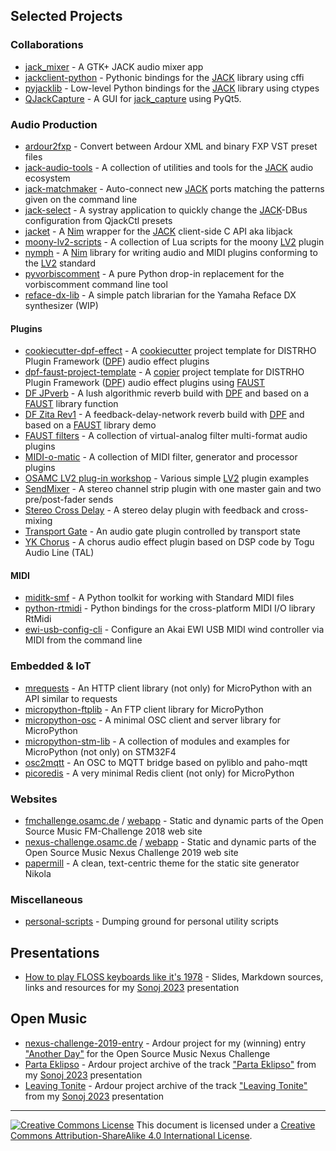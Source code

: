 ## Selected Projects


### Collaborations

* [jack_mixer](https://github.com/jack-mixer/jack_mixer) - A GTK+ JACK audio mixer app
* [jackclient-python](https://github.com/spatialaudio/jackclient-python) - Pythonic bindings for the [JACK] library using cffi
* [pyjacklib](https://github.com/jackaudio/pyjacklib) - Low-level Python bindings for the [JACK] library using ctypes
* [QJackCapture](https://github.com/SpotlightKid/qjackcapture) - A GUI for [jack_capture] using PyQt5.


### Audio Production

* [ardour2fxp](https://github.com/SpotlightKid/ardour2fxp) - Convert between Ardour XML and binary FXP VST preset files
* [jack-audio-tools](https://github.com/SpotlightKid/jack-audio-tools) - A collection of utilities and tools for the [JACK] audio ecosystem
* [jack-matchmaker](https://github.com/SpotlightKid/jack-matchmaker) - Auto-connect new [JACK] ports matching the patterns given on the command line
* [jack-select](https://github.com/SpotlightKid/jack-select) - A systray application to quickly change the [JACK]-DBus configuration from QjackCtl presets
* [jacket](https://github.com/SpotlightKid/jacket) - A [Nim] wrapper for the [JACK] client-side C API aka libjack
* [moony-lv2-scripts](https://github.com/SpotlightKid/moony-lv2-scripts) - A collection of Lua scripts for the moony [LV2] plugin
* [nymph](https://github.com/SpotlightKid/nymph) - A [Nim] library for writing audio and MIDI plugins conforming to the [LV2] standard
* [pyvorbiscomment](https://github.com/SpotlightKid/pyvorbiscomment) - A pure Python drop-in replacement for the vorbiscomment command line tool
* [reface-dx-lib](https://github.com/SpotlightKid/reface-dx-lib) - A simple patch librarian for the Yamaha Reface DX synthesizer (WIP)


#### Plugins

* [cookiecutter-dpf-effect](https://github.com/SpotlightKid/cookiecutter-dpf-effect) - A [cookiecutter] project template for DISTRHO Plugin Framework ([DPF]) audio effect plugins
* [dpf-faust-project-template](https://github.com/SpotlightKid/dpf-faust-project-template) - A [copier] project template for DISTRHO Plugin Framework ([DPF]) audio effect plugins using [FAUST]
* [DF JPverb](https://github.com/SpotlightKid/dfjpverb) - A lush algorithmic reverb build with [DPF] and based on a [FAUST] library function
* [DF Zita Rev1](https://github.com/SpotlightKid/dfzitarev1) - A feedback-delay-network reverb build with [DPF] and based on a [FAUST] library demo
* [FAUST filters](https://github.com/SpotlightKid/faustfilters) - A collection of virtual-analog filter multi-format audio plugins
* [MIDI-o-matic](https://github.com/SpotlightKid/midiomatic) - A collection of MIDI filter, generator and processor plugins
* [OSAMC LV2 plug-in workshop](https://github.com/osamc-lv2-workshop) - Various simple [LV2] plugin examples
* [SendMixer](https://github.com/SpotlightKid/sendmixer) - A stereo channel strip plugin with one master gain and two pre/post-fader sends
* [Stereo Cross Delay](https://github.com/SpotlightKid/stereocrossdelay) - A stereo delay plugin with feedback and cross-mixing
* [Transport Gate](https://github.com/SpotlightKid/transportgate) - An audio gate plugin controlled by transport state
* [YK Chorus](https://github.com/SpotlightKid/ykchorus) - A chorus audio effect plugin based on DSP code by Togu Audio Line (TAL)


#### MIDI

* [miditk-smf](https://github.com/SpotlightKid/miditk-smf) - A Python toolkit for working with Standard MIDI files
* [python-rtmidi](https://github.com/SpotlightKid/python-rtmidi) - Python bindings for the cross-platform MIDI I/O library RtMidi
* [ewi-usb-config-cli](https://github.com/SpotlightKid/ewi-usb-config-cli) - Configure an Akai EWI USB MIDI wind controller via MIDI from the command line


### Embedded & IoT

* [mrequests](https://github.com/SpotlightKid/mrequests) - An HTTP client library (not only) for MicroPython with an API similar to requests
* [micropython-ftplib](https://github.com/SpotlightKid/micropython-ftplib) - An FTP client library for MicroPython
* [micropython-osc](https://github.com/SpotlightKid/micropython-osc) - A minimal OSC client and server library for MicroPython
* [micropython-stm-lib](https://github.com/SpotlightKid/micropython-stm-lib) - A collection of modules and examples for MicroPython (not only) on STM32F4
* [osc2mqtt](https://github.com/SpotlightKid/osc2mqtt) - An OSC to MQTT bridge based on pyliblo and paho-mqtt
* [picoredis](https://github.com/SpotlightKid/picoredis) - A very minimal Redis client (not only) for MicroPython


### Websites

* [fmchallenge.osamc.de](https://github.com/SpotlightKid/fmchallenge.osamc.de) / [webapp](https://github.com/SpotlightKid/fmchallenge-webapp) - Static and dynamic parts of the Open Source Music FM-Challenge 2018 web site
* [nexus-challenge.osamc.de](https://github.com/SpotlightKid/nexus-challenge.osamc.de) / [webapp](https://github.com/SpotlightKid/nexus-challenge-webapp) - Static and dynamic parts of the Open Source Music Nexus Challenge 2019 web site
* [papermill](https://github.com/SpotlightKid/papermill) - A clean, text-centric theme for the static site generator Nikola


### Miscellaneous

* [personal-scripts](https://github.com/SpotlightKid/personal-scripts) - Dumping ground for personal utility scripts


## Presentations

* [How to play FLOSS keyboards like it's 1978](https://github.com/SpotlightKid/talk-sonoj-2023) - Slides, Markdown sources, links and resources for my [Sonoj 2023] presentation


## Open Music

* [nexus-challenge-2019-entry](https://github.com/SpotlightKid/nexus-challenge-2019-entry) - Ardour project for my (winning) entry ["Another Day"](https://soundcloud.com/spotlight-kyd/another-day) for the Open Source Music Nexus Challenge
* [Parta Eklipso](https://github.com/SpotlightKid/Parta_Eklipso_Sonoj_Mix) - Ardour project archive of the track ["Parta Eklipso"](https://soundcloud.com/spotlight-kyd/parta-eklipso) from my [Sonoj 2023] presentation
* [Leaving Tonite](https://github.com/SpotlightKid/Leaving_Tonite_Sonoj_Mix) - Ardour project archive of the track ["Leaving Tonite"](https://soundcloud.com/spotlight-kyd/leaving-tonite) from my [Sonoj 2023] presentation


<!--
## Technologies

[<img src="https://unpkg.com/simple-icons@v3/icons/python.svg" width="24" height="24">](https://python.org)
[<img src="https://unpkg.com/simple-icons@v3/icons/cplusplus.svg" width="24" height="24">](https://isocpp.org)
-->


---

[![Creative Commons License](https://i.creativecommons.org/l/by-sa/4.0/88x31.png)](http://creativecommons.org/licenses/by-sa/4.0) This document is licensed under a [Creative Commons Attribution-ShareAlike 4.0
International License](http://creativecommons.org/licenses/by-sa/4.0/).


[cookiecutter]: https://github.com/audreyr/cookiecutter
[copier]: https://github.com/copier-org/copier
[dpf]: https://github.com/DISTRHO/DPF
[faust]: https://faust.grame.fr/
[jack_capture]: https://github.com/kmatheussen/jack_capture
[JACK]: https://jackaudio.org/
[lv2]: https://lv2plug.in/
[nim]: https://nim-lang.org/
[sonoj 2023]: https://sonoj.org/2023/
